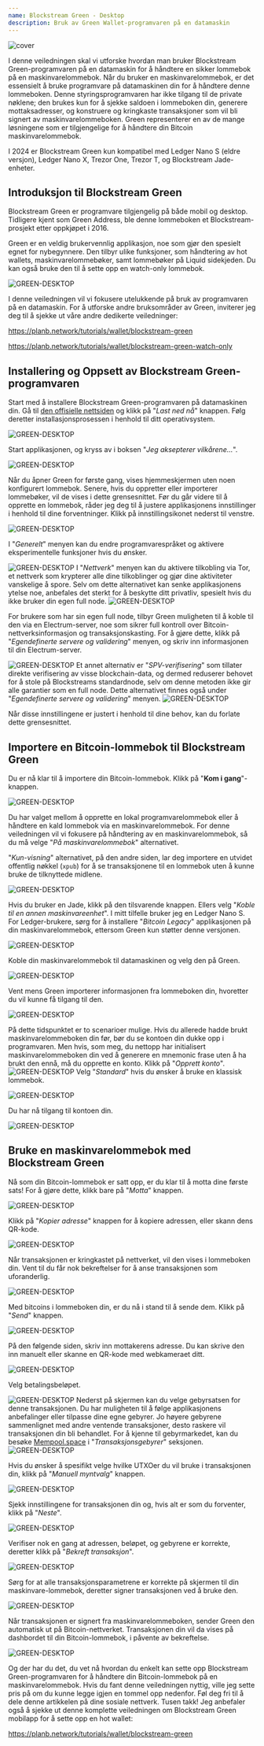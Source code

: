 ```yaml
---
name: Blockstream Green - Desktop
description: Bruk av Green Wallet-programvaren på en datamaskin
---
```

![cover](assets/cover.webp)

I denne veiledningen skal vi utforske hvordan man bruker Blockstream Green-programvaren på en datamaskin for å håndtere en sikker lommebok på en maskinvarelommebok. Når du bruker en maskinvarelommebok, er det essensielt å bruke programvare på datamaskinen din for å håndtere denne lommeboken. Denne styringsprogramvaren har ikke tilgang til de private nøklene; den brukes kun for å sjekke saldoen i lommeboken din, generere mottaksadresser, og konstruere og kringkaste transaksjoner som vil bli signert av maskinvarelommeboken. Green representerer en av de mange løsningene som er tilgjengelige for å håndtere din Bitcoin maskinvarelommebok.

I 2024 er Blockstream Green kun kompatibel med Ledger Nano S (eldre versjon), Ledger Nano X, Trezor One, Trezor T, og Blockstream Jade-enheter.

## Introduksjon til Blockstream Green

Blockstream Green er programvare tilgjengelig på både mobil og desktop. Tidligere kjent som Green Address, ble denne lommeboken et Blockstream-prosjekt etter oppkjøpet i 2016.

Green er en veldig brukervennlig applikasjon, noe som gjør den spesielt egnet for nybegynnere. Den tilbyr ulike funksjoner, som håndtering av hot wallets, maskinvarelommebøker, samt lommebøker på Liquid sidekjeden. Du kan også bruke den til å sette opp en watch-only lommebok.

![GREEN-DESKTOP](assets/fr/01.webp)

I denne veiledningen vil vi fokusere utelukkende på bruk av programvaren på en datamaskin. For å utforske andre bruksområder av Green, inviterer jeg deg til å sjekke ut våre andre dedikerte veiledninger:

https://planb.network/tutorials/wallet/blockstream-green

https://planb.network/tutorials/wallet/blockstream-green-watch-only

## Installering og Oppsett av Blockstream Green-programvaren

Start med å installere Blockstream Green-programvaren på datamaskinen din. Gå til [den offisielle nettsiden](https://blockstream.com/green/) og klikk på "*Last ned nå*" knappen. Følg deretter installasjonsprosessen i henhold til ditt operativsystem.

![GREEN-DESKTOP](assets/fr/02.webp)

Start applikasjonen, og kryss av i boksen "*Jeg aksepterer vilkårene...*".

![GREEN-DESKTOP](assets/fr/03.webp)

Når du åpner Green for første gang, vises hjemmeskjermen uten noen konfigurert lommebok. Senere, hvis du oppretter eller importerer lommebøker, vil de vises i dette grensesnittet. Før du går videre til å opprette en lommebok, råder jeg deg til å justere applikasjonens innstillinger i henhold til dine forventninger. Klikk på innstillingsikonet nederst til venstre.

![GREEN-DESKTOP](assets/fr/04.webp)

I "*Generelt*" menyen kan du endre programvarespråket og aktivere eksperimentelle funksjoner hvis du ønsker.

![GREEN-DESKTOP](assets/fr/05.webp)
I "*Nettverk*" menyen kan du aktivere tilkobling via Tor, et nettverk som krypterer alle dine tilkoblinger og gjør dine aktiviteter vanskelige å spore. Selv om dette alternativet kan senke applikasjonens ytelse noe, anbefales det sterkt for å beskytte ditt privatliv, spesielt hvis du ikke bruker din egen full node.
![GREEN-DESKTOP](assets/fr/06.webp)

For brukere som har sin egen full node, tilbyr Green muligheten til å koble til den via en Electrum-server, noe som sikrer full kontroll over Bitcoin-nettverksinformasjon og transaksjonskasting. For å gjøre dette, klikk på "*Egendefinerte servere og validering*" menyen, og skriv inn informasjonen til din Electrum-server.

![GREEN-DESKTOP](assets/fr/07.webp)
Et annet alternativ er "*SPV-verifisering*" som tillater direkte verifisering av visse blockchain-data, og dermed reduserer behovet for å stole på Blockstreams standardnode, selv om denne metoden ikke gir alle garantier som en full node. Dette alternativet finnes også under "*Egendefinerte servere og validering*" menyen.
![GREEN-DESKTOP](assets/fr/08.webp)

Når disse innstillingene er justert i henhold til dine behov, kan du forlate dette grensesnittet.

## Importere en Bitcoin-lommebok til Blockstream Green

Du er nå klar til å importere din Bitcoin-lommebok. Klikk på "**Kom i gang**"-knappen.

![GREEN-DESKTOP](assets/fr/09.webp)

Du har valget mellom å opprette en lokal programvarelommebok eller å håndtere en kald lommebok via en maskinvarelommebok. For denne veiledningen vil vi fokusere på håndtering av en maskinvarelommebok, så du må velge "*På maskinvarelommebok*" alternativet.

"*Kun-visning*" alternativet, på den andre siden, lar deg importere en utvidet offentlig nøkkel (`xpub`) for å se transaksjonene til en lommebok uten å kunne bruke de tilknyttede midlene.

![GREEN-DESKTOP](assets/fr/10.webp)

Hvis du bruker en Jade, klikk på den tilsvarende knappen. Ellers velg "*Koble til en annen maskinvareenhet*". I mitt tilfelle bruker jeg en Ledger Nano S. For Ledger-brukere, sørg for å installere "*Bitcoin Legacy*" applikasjonen på din maskinvarelommebok, ettersom Green kun støtter denne versjonen.

![GREEN-DESKTOP](assets/fr/11.webp)

Koble din maskinvarelommebok til datamaskinen og velg den på Green.

![GREEN-DESKTOP](assets/fr/12.webp)

Vent mens Green importerer informasjonen fra lommeboken din, hvoretter du vil kunne få tilgang til den.

![GREEN-DESKTOP](assets/fr/13.webp)

På dette tidspunktet er to scenarioer mulige. Hvis du allerede hadde brukt maskinvarelommeboken din før, bør du se kontoen din dukke opp i programvaren. Men hvis, som meg, du nettopp har initialisert maskinvarelommeboken din ved å generere en mnemonic frase uten å ha brukt den ennå, må du opprette en konto. Klikk på "*Opprett konto*".
![GREEN-DESKTOP](assets/fr/14.webp)
Velg "*Standard*" hvis du ønsker å bruke en klassisk lommebok.

![GREEN-DESKTOP](assets/fr/15.webp)

Du har nå tilgang til kontoen din.

![GREEN-DESKTOP](assets/fr/16.webp)

## Bruke en maskinvarelommebok med Blockstream Green

Nå som din Bitcoin-lommebok er satt opp, er du klar til å motta dine første sats! For å gjøre dette, klikk bare på "*Motta*" knappen.

![GREEN-DESKTOP](assets/fr/17.webp)

Klikk på "*Kopier adresse*" knappen for å kopiere adressen, eller skann dens QR-kode.

![GREEN-DESKTOP](assets/fr/18.webp)

Når transaksjonen er kringkastet på nettverket, vil den vises i lommeboken din. Vent til du får nok bekreftelser for å anse transaksjonen som uforanderlig.

![GREEN-DESKTOP](assets/fr/19.webp)

Med bitcoins i lommeboken din, er du nå i stand til å sende dem. Klikk på "*Send*" knappen.

![GREEN-DESKTOP](assets/fr/20.webp)

På den følgende siden, skriv inn mottakerens adresse. Du kan skrive den inn manuelt eller skanne en QR-kode med webkameraet ditt.

![GREEN-DESKTOP](assets/fr/21.webp)

Velg betalingsbeløpet.

![GREEN-DESKTOP](assets/fr/22.webp)
Nederst på skjermen kan du velge gebyrsatsen for denne transaksjonen. Du har muligheten til å følge applikasjonens anbefalinger eller tilpasse dine egne gebyrer. Jo høyere gebyrene sammenlignet med andre ventende transaksjoner, desto raskere vil transaksjonen din bli behandlet. For å kjenne til gebyrmarkedet, kan du besøke [Mempool.space](https://mempool.space/) i "*Transaksjonsgebyrer*" seksjonen.
![GREEN-DESKTOP](assets/fr/23.webp)

Hvis du ønsker å spesifikt velge hvilke UTXOer du vil bruke i transaksjonen din, klikk på "*Manuell myntvalg*" knappen.

![GREEN-DESKTOP](assets/fr/24.webp)

Sjekk innstillingene for transaksjonen din og, hvis alt er som du forventer, klikk på "*Neste*".

![GREEN-DESKTOP](assets/fr/25.webp)

Verifiser nok en gang at adressen, beløpet, og gebyrene er korrekte, deretter klikk på "*Bekreft transaksjon*".

![GREEN-DESKTOP](assets/fr/26.webp)

Sørg for at alle transaksjonsparametrene er korrekte på skjermen til din maskinvare-lommebok, deretter signer transaksjonen ved å bruke den.

![GREEN-DESKTOP](assets/fr/27.webp)

Når transaksjonen er signert fra maskinvarelommeboken, sender Green den automatisk ut på Bitcoin-nettverket. Transaksjonen din vil da vises på dashbordet til din Bitcoin-lommebok, i påvente av bekreftelse.

![GREEN-DESKTOP](assets/fr/28.webp)

Og der har du det, du vet nå hvordan du enkelt kan sette opp Blockstream Green-programvaren for å håndtere din Bitcoin-lommebok på en maskinvarelommebok.
Hvis du fant denne veiledningen nyttig, ville jeg sette pris på om du kunne legge igjen en tommel opp nedenfor. Føl deg fri til å dele denne artikkelen på dine sosiale nettverk. Tusen takk!
Jeg anbefaler også å sjekke ut denne komplette veiledningen om Blockstream Green mobilapp for å sette opp en hot wallet:

https://planb.network/tutorials/wallet/blockstream-green